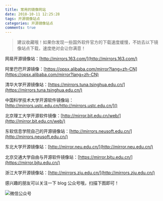 ```yaml
---
title: 常用的镜像网站
date: 2018-10-11 12:25:28
tags: 开源镜像站点
categories: 开源镜像站点
comments: true
--- 
```



> 建议收藏哦！如果你发现一些国外软件官方的下载速度缓慢，不妨去以下镜像站点下载，速度绝对会让你满意！


网易开源镜像站：[http://mirrors.163.com/](http://mirrors.163.com/)

阿里巴巴开源镜像：[https://opsx.alibaba.com/mirror?lang=zh-CN](https://opsx.alibaba.com/mirror?lang=zh-CN)

<!-- more -->

清华大学开源镜像站：[https://mirrors.tuna.tsinghua.edu.cn/](https://mirrors.tuna.tsinghua.edu.cn/)

中国科学技术大学开源软件镜像站：[http://mirrors.ustc.edu.cn/http://mirrors.ustc.edu.cn/]()

北京理工大学开源软件镜像：[http://mirror.bit.edu.cn/web/](http://mirror.bit.edu.cn/web/)

东软信息学院自己的开源镜像站：[http://mirrors.neusoft.edu.cn/](http://mirrors.neusoft.edu.cn/)

东北大学开源镜像站：[http://mirror.neu.edu.cn/](http://mirror.neu.edu.cn/)

北京交通大学自由与开源软件镜像站：[https://mirror.bjtu.edu.cn/](https://mirror.bjtu.edu.cn/)

浙江大学开源镜像站：[http://mirrors.zju.edu.cn/](http://mirrors.zju.edu.cn/)


感兴趣的朋友可以关注一下 blog 公众号哦，扫描下图即可！

![微信公众号](https://qcloudtest-1255353776.cos.ap-guangzhou.myqcloud.com/wechat.png)